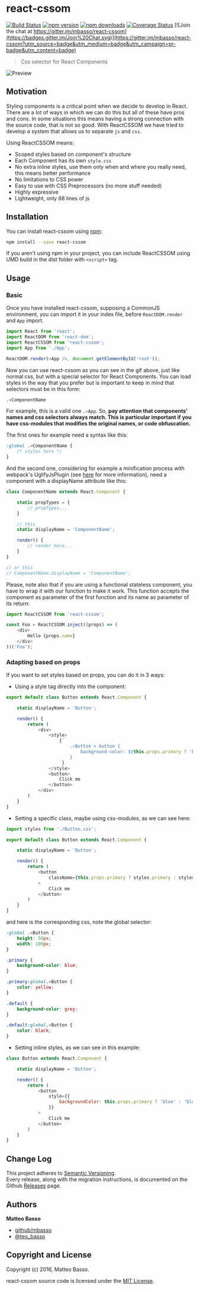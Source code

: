 # react-cssom

[![Build Status](https://travis-ci.org/mbasso/react-cssom.svg?branch=master)](https://travis-ci.org/mbasso/react-cssom)
[![npm version](https://img.shields.io/npm/v/react-cssom.svg)](https://www.npmjs.com/package/react-cssom)
[![npm downloads](https://img.shields.io/npm/dm/react-cssom.svg?maxAge=2592000)](https://www.npmjs.com/package/react-cssom)
[![Coverage Status](https://coveralls.io/repos/github/mbasso/react-cssom/badge.svg?branch=master)](https://coveralls.io/github/mbasso/react-cssom?branch=master)
[![Join the chat at https://gitter.im/mbasso/react-cssom](https://badges.gitter.im/Join%20Chat.svg)](https://gitter.im/mbasso/react-cssom?utm_source=badge&utm_medium=badge&utm_campaign=pr-badge&utm_content=badge)

> Css selector for React Components

![Preview](preview.gif)

## Motivation

Styling components is a critical point when we decide to develop in React.
There are a lot of ways in which we can do this but all of these have pros and cons.
In some situations this means having a strong connection with the source code, that is not so good.
With ReactCSSOM we have tried to develop a system that allows us to separate `js` and `css`.

Using ReactCSSOM means:

- Scoped styles based on component's structure
- Each Component has its own `style.css`
- No extra inline styles, use them only when and where you really need, this means better performance
- No limitations to CSS power
- Easy to use with CSS Preprocessors (no more stuff needed)
- Highly expressive
- Lightweight, only 88 lines of js

## Installation

You can install react-cssom using [npm](https://www.npmjs.com/package/react-cssom):

```bash
npm install --save react-cssom
```

If you aren't using npm in your project, you can include ReactCSSOM using UMD build in the dist folder with `<script>` tag.

## Usage

### Basic

Once you have installed react-cssom, supposing a CommonJS environment, you can import it in your index file, before `ReactDOM.render` and `App` import.

```js
import React from 'react';
import ReactDOM from 'react-dom';
import ReactCSSOM from 'react-cssom';
import App from './App';

ReactDOM.render(<App />, document.getElementById('root'));
```

Now you can use react-cssom as you can see in the gif above, just like normal css, but with a special selector for React Components.
You can load styles in the way that you prefer but is important to keep in mind that selectors must be in this form:

```css
.⚛ComponentName
```

For example, this is a valid one `.⚛App`.
So, **pay attention that components' names and css selectors always match.
This is particular important if you have css-modules that modifies the original names, or code obfuscation.**

The first ones for example need a syntax like this:

```css
:global .⚛ComponentName {
	/* styles here */
}
```

And the second one, considering for example a minification process with webpack's UglifyJsPlugin (see [here](https://github.com/facebook/react/issues/4915) for more information),
need a component with a displayName attribute like this:

```js
class ComponentName extends React.Component {

	static propTypes = {
		// propTypes...
	}

	// this
	static displayName = 'ComponentName';

	render() {
		// render here...
	}
}

// or this
// ComponentName.displayName = 'ComponentName';
```

Please, note also that if you are using a functional stateless component, you have to wrap it with our function to make it work.
This function accepts the component as parameter of the first function and its name as parameter of its return:

```js
import ReactCSSOM from 'react-cssom';

const Foo = ReactCSSOM.inject((props) => (
	<div>
		Hello {props.name}
	</div>
))('Foo');
```


### Adapting based on props

If you want to set styles based on props, you can do it in 3 ways:

- Using a style tag directly into the component:
```js
export default class Button extends React.Component {

	static displayName = 'Button';

	render() {
		return (
			<div>
				<style>
					{`
						.⚛Button > button {
							background-color: ${this.props.primary ? 'blue' : 'black'}
						}
					`}
				</style>
				<button>
					Click me
				</button>
			</div>
		)
	}
}
```


- Setting a specific class, maybe using css-modules, as we can see here:
```js
import styles from './Button.css';

export default class Button extends React.Component {

	static displayName = 'Button';

	render() {
		return (
			<button
				className={this.props.primary ? styles.primary : styles.default}
			>
				Click me
			</button>
		)
	}
}
```

and here is the corresponding css, note the global selector:

```css
:global .⚛Button {
	height: 50px;
	width: 100px;
}

.primary {
	background-color: blue;
}

.primary:global.⚛Button {
	color: yellow;
}

.default {
	background-color: grey;
}

.default:global.⚛Button {
	color: black;
}
```

- Setting inline styles, as we can see in this example:
```js
class Button extends React.Component {

	static displayName = 'Button';

	render() {
		return (
			<button
				style={{
					backgroundColor: this.props.primary ? 'blue' : 'black',
				}}
			>
				Click me
			</button>
		)
	}
}
```

## Change Log

This project adheres to [Semantic Versioning](http://semver.org/).  
Every release, along with the migration instructions, is documented on the Github [Releases](https://github.com/mbasso/react-cssom/releases) page.

## Authors
**Matteo Basso**
- [github/mbasso](https://github.com/mbasso)
- [@teo_basso](https://twitter.com/Teo_Basso)

## Copyright and License
Copyright (c) 2016, Matteo Basso.

react-cssom source code is licensed under the [MIT License](https://github.com/mbasso/react-cssom/blob/master/LICENSE.md).
